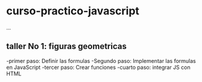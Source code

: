# curso-practico-javascript

...

## taller No 1: figuras geometricas

-primer paso: Definir las formulas
-Segundo paso: Implementar las formulas en JavaScript
-tercer paso: Crear funciones
-cuarto paso: integrar JS con HTML
